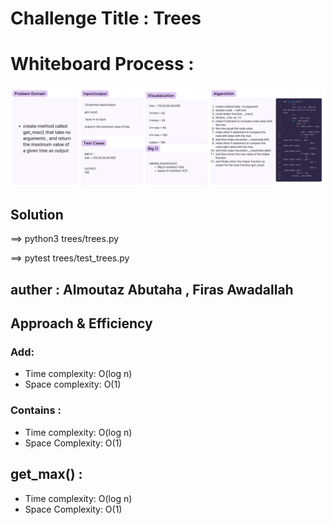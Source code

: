 # Challenge Title : Trees

# Whiteboard Process : 
![code16](./Code%2016.png)

## Solution

==> python3 trees/trees.py

==> pytest trees/test_trees.py

## auther : Almoutaz Abutaha , Firas Awadallah

## Approach & Efficiency

### Add:
* Time complexity: O(log n)
* Space complexity: O(1)
### Contains :
* Time complexity: O(log n)
* Space Complexity: O(1)
## get_max() :
* Time complexity: O(log n)
* Space Complexity: O(1)